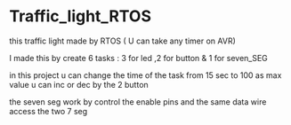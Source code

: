 # Traffic_light_RTOS

this traffic light made by RTOS ( U can take any timer on AVR) 

I made this by create 6 tasks : 
3 for led ,2 for button & 1 for seven_SEG

in this project u can change the time of the task from 15 sec to 100 as max value u can inc or dec by the 2 button 

the seven seg work by control the enable pins and the same data wire access the two 7 seg 
